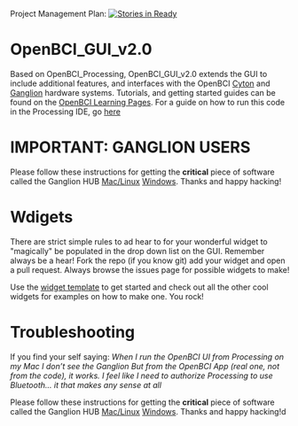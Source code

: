 Project Management Plan:
[![Stories in Ready](https://badge.waffle.io/OpenBCI/OpenBCI_GUI_v2.0.svg?label=ready&title=Ready)](http://waffle.io/OpenBCI/OpenBCI_GUI_v2.0)

# OpenBCI_GUI_v2.0
Based on OpenBCI_Processing, OpenBCI_GUI_v2.0 extends the GUI to include additional features, and interfaces with the OpenBCI [Cyton](http://shop.openbci.com/collections/frontpage/products/openbci-32-bit-board-kit?variant=784651699) and [Ganglion](http://shop.openbci.com/collections/frontpage/products/pre-order-ganglion-board?variant=13461804483) hardware systems. Tutorials, and getting started guides can be found on the [OpenBCI Learning Pages](http://docs.openbci.com/Getting%20Started/00-Welcome). For a guide on how to run this code in the Processing IDE, go [here](http://docs.openbci.com/OpenBCI%20Software/01-OpenBCI_GUI)

# IMPORTANT: GANGLION USERS

Please follow these instructions for getting the **critical** piece of software called the Ganglion HUB [Mac/Linux](http://docs.openbci.com/OpenBCI%20Software/01-OpenBCI_GUI#the-openbci-gui-install-ganglion-hub-on-mac) [Windows](http://docs.openbci.com/OpenBCI%20Software/01-OpenBCI_GUI#the-openbci-gui-install-ganglion-hub-on-windows). Thanks and happy hacking!

# Wdigets

There are strict simple rules to ad hear to for your wonderful widget to "magically" be populated in the drop down list on the GUI. Remember always be a hear! Fork the repo (if you know git) add your widget and open a pull request. Always browse the issues page for possible widgets to make!

Use the [widget template](https://github.com/OpenBCI/OpenBCI_GUI/blob/master/OpenBCI_GUI/W_Template.pde) to get started and check out all the other cool widgets for examples on how to make one. You rock!

# Troubleshooting
If you find your self saying:
_When I run the OpenBCI UI from Processing on my Mac I don’t see the Ganglion_
_But from the OpenBCI App (real one, not from the code), it works._
_I feel like I need to authorize Processing to use Bluetooth… it that makes any sense at all_

Please follow these instructions for getting the **critical** piece of software called the Ganglion HUB [Mac/Linux](http://docs.openbci.com/OpenBCI%20Software/01-OpenBCI_GUI#the-openbci-gui-install-ganglion-hub-on-mac) [Windows](http://docs.openbci.com/OpenBCI%20Software/01-OpenBCI_GUI#the-openbci-gui-install-ganglion-hub-on-windows). Thanks and happy hacking!d 
